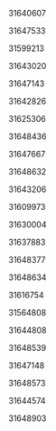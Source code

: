 31640607

31647533

31599213

31643020

31647143

31642826

31625306

31648436

31647667

31648632

31643206

31609973

31630004

31637883

31648377

31648634

31616754

31564808

31644808

31648539

31647148

31648573

31644574

31648903

